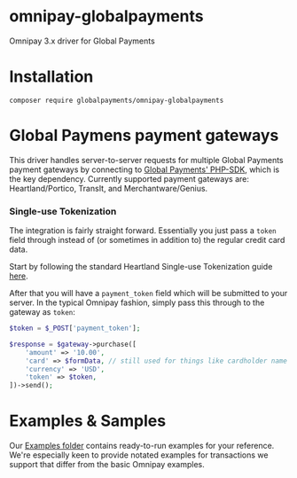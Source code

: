 # omnipay-globalpayments

Omnipay 3.x driver for Global Payments

# Installation

    composer require globalpayments/omnipay-globalpayments
    
# Global Paymens payment gateways

This driver handles server-to-server requests for multiple Global Payments payment gateways 
by connecting to [Global Payments' PHP-SDK](https://github.com/globalpayments/php-sdk), which is the key dependency.
Currently supported payment gateways are: Heartland/Portico, TransIt, and Merchantware/Genius.

### Single-use Tokenization

The  integration is fairly straight forward. Essentially you just pass
a `token` field through instead of (or sometimes in addition to) the regular credit card data.

Start by following the standard Heartland Single-use Tokenization guide [here](https://developer.heartlandpaymentsystems.com/Ecommerce/Card).

After that you will have a `payment_token` field which will be submitted to your server.
In the typical Omnipay fashion, simply pass this through to the gateway as `token`:

```php
$token = $_POST['payment_token'];

$response = $gateway->purchase([
    'amount' => '10.00',
    'card' => $formData, // still used for things like cardholder name and address
    'currency' => 'USD',
    'token' => $token,
])->send();
```

# Examples & Samples

Our [Examples folder](Examples) contains ready-to-run examples for your reference. We're especially keen to provide notated examples for transactions we support that differ from the basic Omnipay examples.